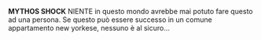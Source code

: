 **MYTHOS SHOCK**
	NIENTE in questo mondo avrebbe mai potuto fare questo ad una persona. Se questo può essere successo in un comune appartamento new yorkese, nessuno è al sicuro...